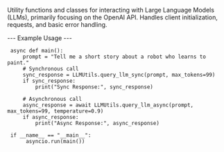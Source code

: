
Utility functions and classes for interacting with Large Language Models (LLMs),
primarily focusing on the OpenAI API. Handles client initialization, requests,
and basic error handling.

 --- Example Usage ---
```
 async def main():
     prompt = "Tell me a short story about a robot who learns to paint."
     # Synchronous call
     sync_response = LLMUtils.query_llm_sync(prompt, max_tokens=99)
     if sync_response:
         print("Sync Response:", sync_response)

     # Asynchronous call
     async_response = await LLMUtils.query_llm_async(prompt, max_tokens=99, temperature=0.9)
     if async_response:
         print("Async Response:", async_response)

 if __name__ == "__main__":
      asyncio.run(main())
```